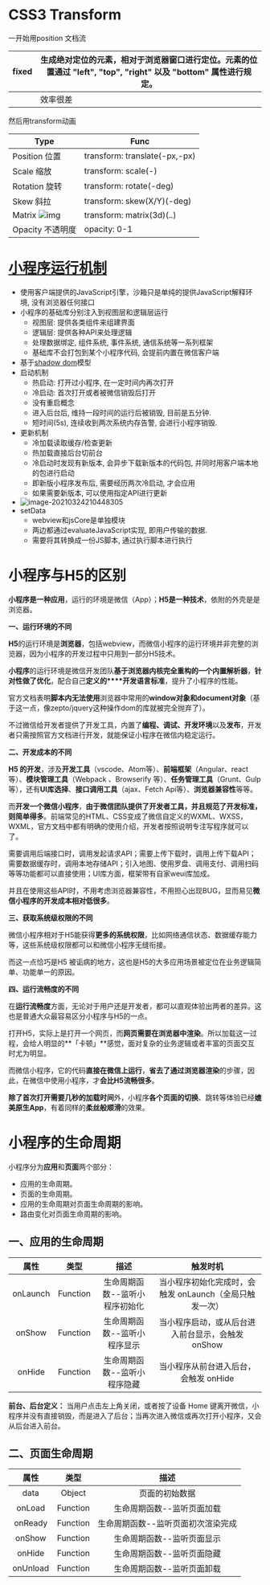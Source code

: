 # CSS3 Transform

一开始用position 文档流

| fixed | 生成绝对定位的元素，相对于浏览器窗口进行定位。元素的位置通过 "left", "top", "right" 以及 "bottom" 属性进行规定。 |
| ----- | ------------------------------------------------------------ |
|       | 效率很差                                                     |

然后用transform动画

| **Type**                                                     | **Func**                      |
| ------------------------------------------------------------ | ----------------------------- |
| Position 位置                                                | transform: translate(-px,-px) |
| Scale 缩放                                                   | transform: scale(-)           |
| Rotation 旋转                                                | transform: rotate(-deg)       |
| Skew 斜拉                                                    | transform: skew(X/Y)(-deg)    |
| Matrix ![img](https://cdn.jsdelivr.net/gh/rxdragon/webLearning/img/20210324203224.gif) | transform: matrix(3d)(..)     |
| Opacity 不透明度                                             | opacity: 0-1                  |

# [小程序运行机制](https://segmentfault.com/a/1190000019131399)

- 使用客户端提供的JavaScript引擎，沙箱只是单纯的提供JavaScript解释环境, 没有浏览器任何接口
- 小程序的基础库分别注入到视图层和逻辑层运行
  - 视图层: 提供各类组件来组建界面
  - 逻辑层: 提供各种API来处理逻辑
  - 处理数据绑定, 组件系统, 事件系统, 通信系统等一系列框架
  - 基础库不会打包到某个小程序代码, 会提前内置在微信客户端
- 基于[shadow dom](https://developer.mozilla.org/en-US/docs/Web/Web_Components/Using_shadow_DOM)模型
- 启动机制
  - 热启动: 打开过小程序, 在一定时间内再次打开
  - 冷启动: 首次打开或者被微信销毁后打开
  - 没有重启概念
  - 进入后台后, 维持一段时间的运行后被销毁, 目前是五分钟.
  - 短时间(5s), 连续收到两次系统内存告警, 会进行小程序销毁.
- 更新机制
  - 冷加载读取缓存/检查更新
  - 热加载直接后台切前台
  - 冷启动时发现有新版本, 会异步下载新版本的代码包, 并同时用客户端本地的包进行启动
  - 即新版小程序发布后, 需要经历两次冷启动, 才会应用
  - 如果需要新版本, 可以使用指定API进行更新
- ![image-20210324210448305](https://cdn.jsdelivr.net/gh/rxdragon/webLearning/img/20210324210449.png)
- setData
  - webview和jsCore是单独模块
  - 两边都通过evaluateJavaScript实现, 即用户传输的数据.
  - 需要将其转换成一份JS脚本, 通过执行脚本进行执行

# 小程序与H5的区别

**小程序是一种应用**，运行的环境是微信（App）；**H5是一种技术**，依附的外壳是是浏览器。

**一、运行环境的不同**

**H5**的运行环境是**浏览器**，包括webview，而微信小程序的运行环境并非完整的浏览器，因为小程序的开发过程中只用到一部分H5技术。

**小程序**的运行环境是微信开发团队**基于浏览器内核完全重构的一个内置解析器**，**针对性做了优化**，配合自己**定义的****开发语言标准**，提升了小程序的性能。

官方文档表明**脚本内无法使用**浏览器中常用的**window对象和document对象**（基于这一点，像zepto/jquery这种操作dom的库就被完全抛弃了）。

不过微信给开发者提供了开发工具，内置了**编程、调试、开发环境**以及**发布**，开发者只需按照官方文档进行开发，就能保证小程序在微信内稳定运行。

**二、开发成本的不同**

**H5 的开发**，涉及**开发工具**（vscode、Atom等）、**前端框架**（Angular、react等）、**模块管理工具**（Webpack 、Browserify 等）、**任务管理工具**（Grunt、Gulp等），还有**UI库选择**、**接口调用工具**（ajax、Fetch Api等）、**浏览器兼容性**等等。

而**开发一个微信小程序**，**由于微信团队提供了开发者工具，并且规范了开发标准，则简单得多**。前端常见的HTML、CSS变成了微信自定义的WXML、WXSS，WXML，官方文档中都有明确的使用介绍，开发者按照说明专注写程序就可以了。

需要调用后端接口时，调用发起请求API；需要上传下载时，调用上传下载API；需要数据缓存时，调用本地存储API；引入地图、使用罗盘、调用支付、调用扫码等等功能都可以直接使用；UI库方面，框架带有自家weui库加成。

并且在使用这些API时，不用考虑浏览器兼容性，不用担心出现BUG，显而易见**微信小程序的开发成本相对低很多**。

**三、获取系统级权限的不同**

微信小程序相对于H5能获得**更多的系统权限**，比如网络通信状态、数据缓存能力等，这些系统级权限都可以和微信小程序无缝衔接。

而这一点恰巧是H5 被诟病的地方，这也是H5的大多应用场景被定位在业务逻辑简单、功能单一的原因。

**四、运行流畅度的不同**

在**运行流畅度**方面，无论对于用户还是开发者，都可以直观体验出两者的差异。这也是普通大众最容易区分小程序与H5的一点。

打开H5，实际上是打开一个网页，而**网页需要在浏览器中渲染**。所以加载这一过程，会给人明显的**「卡顿」**感觉，面对复杂的业务逻辑或者丰富的页面交互时尤为明显。

而微信小程序，它的代码**直接在微信上运行**，**省去了通过浏览器渲染**的步骤，因此，在微信中使用小程序，才**会比H5流畅很多**。

**除了首次打开需要几秒的加载时间**外，小程序**各个页面的切换**、跳转等体验已经**媲美原生App**，有着同样的**柔丝般顺滑**的效果。

# 小程序的生命周期

小程序分为**应用**和**页面**两个部分：

- 应用的生命周期。
- 页面的生命周期。
- 应用的生命周期对页面生命周期的影响。
- 路由变化对页面生命周期的影响。

## 一、应用的生命周期

|   属性   |   类型   |              描述              |                        触发时机                         |
| :------: | :------: | :----------------------------: | :-----------------------------------------------------: |
| onLaunch | Function | 生命周期函数--监听小程序初始化 | 当小程序初始化完成时，会触发 onLaunch（全局只触发一次） |
|  onShow  | Function |  生命周期函数--监听小程序显示  |    当小程序启动，或从后台进入前台显示，会触发 onShow    |
|  onHide  | Function |  生命周期函数--监听小程序隐藏  |          当小程序从前台进入后台，会触发 onHide          |

**前台、后台定义：** 当用户点击左上角关闭，或者按了设备 Home 键离开微信，小程序并没有直接销毁，而是进入了后台；当再次进入微信或再次打开小程序，又会从后台进入前台。

## 二、页面生命周期

|   属性   |   类型   |                描述                |
| :------: | :------: | :--------------------------------: |
|   data   |  Object  |           页面的初始数据           |
|  onLoad  | Function |     生命周期函数--监听页面加载     |
| onReady  | Function | 生命周期函数--监听页面初次渲染完成 |
|  onShow  | Function |     生命周期函数--监听页面显示     |
|  onHide  | Function |     生命周期函数--监听页面隐藏     |
| onUnload | Function |     生命周期函数--监听页面卸载     |

